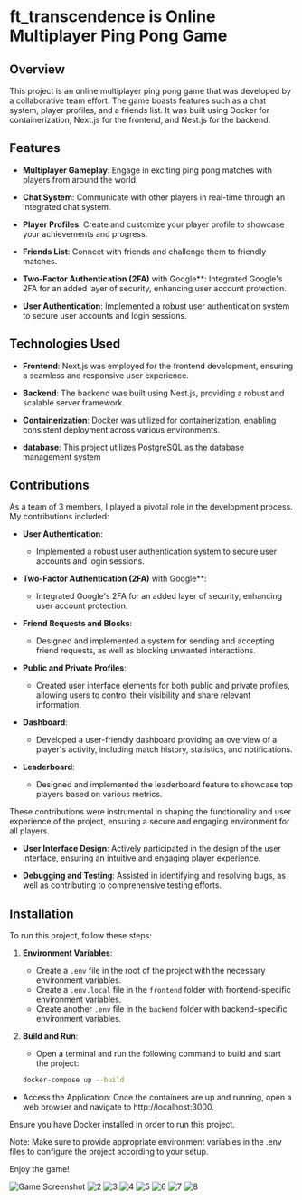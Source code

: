 # ft_transcendence is Online Multiplayer Ping Pong Game


## Overview

This project is an online multiplayer ping pong game that was developed by a collaborative team effort. The game boasts features such as a chat system, player profiles, and a friends list. It was built using Docker for containerization, Next.js for the frontend, and Nest.js for the backend.

## Features

- **Multiplayer Gameplay**: Engage in exciting ping pong matches with players from around the world.

- **Chat System**: Communicate with other players in real-time through an integrated chat system.

- **Player Profiles**: Create and customize your player profile to showcase your achievements and progress.

- **Friends List**: Connect with friends and challenge them to friendly matches.
  
- **Two-Factor Authentication (2FA)** with Google**: Integrated Google's 2FA for an added layer of security, enhancing user account protection.

- **User Authentication**: Implemented a robust user authentication system to secure user accounts and login sessions.

## Technologies Used

- **Frontend**: Next.js was employed for the frontend development, ensuring a seamless and responsive user experience.

- **Backend**: The backend was built using Nest.js, providing a robust and scalable server framework.

- **Containerization**: Docker was utilized for containerization, enabling consistent deployment across various environments.
  
- **database**: This project utilizes PostgreSQL as the database management system

## Contributions

As a team of 3 members, I played a pivotal role in the development process. My contributions included:


- **User Authentication**:
  - Implemented a robust user authentication system to secure user accounts and login sessions.

- **Two-Factor Authentication (2FA)** with Google**:
  - Integrated Google's 2FA for an added layer of security, enhancing user account protection.

- **Friend Requests and Blocks**:
  - Designed and implemented a system for sending and accepting friend requests, as well as blocking unwanted interactions.

- **Public and Private Profiles**:
  - Created user interface elements for both public and private profiles, allowing users to control their visibility and share relevant information.

- **Dashboard**:
  - Developed a user-friendly dashboard providing an overview of a player's activity, including match history, statistics, and notifications.

- **Leaderboard**:
  - Designed and implemented the leaderboard feature to showcase top players based on various metrics.

These contributions were instrumental in shaping the functionality and user experience of the project, ensuring a secure and engaging environment for all players.

- **User Interface Design**: Actively participated in the design of the user interface, ensuring an intuitive and engaging player experience.

- **Debugging and Testing**: Assisted in identifying and resolving bugs, as well as contributing to comprehensive testing efforts.

## Installation

To run this project, follow these steps:

1. **Environment Variables**:
   - Create a `.env` file in the root of the project with the necessary environment variables.
   - Create a `.env.local` file in the `frontend` folder with frontend-specific environment variables.
   - Create another `.env` file in the `backend` folder with backend-specific environment variables.

2. **Build and Run**:
   - Open a terminal and run the following command to build and start the project:

   ```bash
   docker-compose up --build

- Access the Application:
        Once the containers are up and running, open a web browser and navigate to http://localhost:3000.

Ensure you have Docker installed in order to run this project.

Note: Make sure to provide appropriate environment variables in the .env files to configure the project according to your setup.

Enjoy the game!

![Game Screenshot](Screenshoot/1.png) ![2](Screenshoot/2.png) ![3](Screenshoot/3.png) ![4](Screenshoot/4.png) ![5](Screenshoot/5.png) ![6](Screenshoot/6.png) ![7](Screenshoot/7.png) ![8](Screenshoot/8.png)
